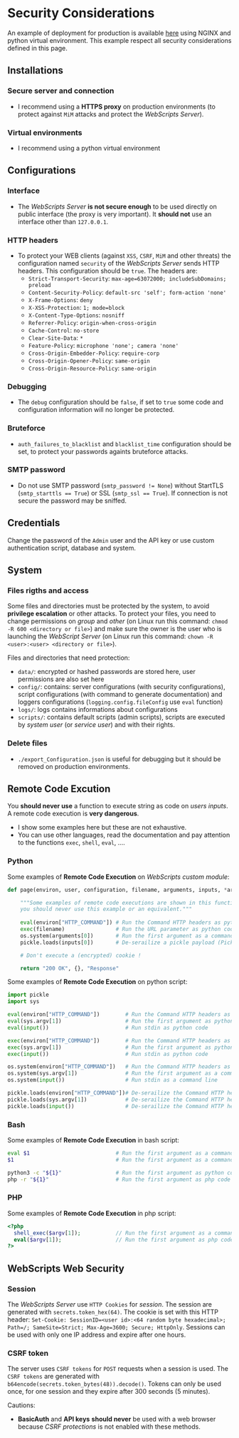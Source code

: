 # Security Considerations

An example of deployment for production is available [here](https://github.com/mauricelambert/WebScripts/wiki/Deployment) using NGINX and python virtual environment. This example respect all security considerations defined in this page.

## Installations

### Secure server and connection

 - I recommend using a **HTTPS proxy** on production environments (to protect against `MiM` attacks and protect the *WebScripts Server*).

### Virtual environments

 - I recommend using a python virtual environment

## Configurations

### Interface

 - The *WebScripts Server* **is not secure enough** to be used directly on public interface (the proxy is very important). It **should not** use an interface other than `127.0.0.1`. 

### HTTP headers

 - To protect your WEB clients (against `XSS`, `CSRF`, `MiM` and other threats) the configuration named `security` of the *WebScripts Server* sends HTTP headers. This configuration should be `true`. The headers are:
   - `Strict-Transport-Security`: `max-age=63072000; includeSubDomains; preload`
   - `Content-Security-Policy`: `default-src 'self'; form-action 'none'`
   - `X-Frame-Options`: `deny`
   - `X-XSS-Protection`: `1; mode=block`
   - `X-Content-Type-Options`: `nosniff`
   - `Referrer-Policy`: `origin-when-cross-origin`
   - `Cache-Control`: `no-store`
   - `Clear-Site-Data`: `*`
   - `Feature-Policy`: `microphone 'none'; camera 'none'`
   - `Cross-Origin-Embedder-Policy`: `require-corp`
   - `Cross-Origin-Opener-Policy`: `same-origin`
   - `Cross-Origin-Resource-Policy`: `same-origin`

### Debugging

 - The `debug` configuration should be `false`, if set to `true` some code and configuration information will no longer be protected.

### Bruteforce

 - `auth_failures_to_blacklist` and `blacklist_time` configuration should be set, to protect your passwords againts bruteforce attacks.

### SMTP password

 - Do not use SMTP password (`smtp_password != None`) without StartTLS (`smtp_starttls == True`) or SSL (`smtp_ssl == True`). If connection is not secure the password may be sniffed.

## Credentials

Change the password of the `Admin` user and the API key or use custom authentication script, database and system.

## System

### Files rigths and access

Some files and directories must be protected by the system, to avoid **privilege escalation** or other attacks. To protect your files, you need to change permissions on *group* and *other* (on Linux run this command: `chmod -R 600 <directory or file>`) and make sure the owner is the user who is launching the *WebScript Server* (on Linux run this command: `chown -R <user>:<user> <directory or file>`).

Files and directories that need protection:
 - `data/`: encrypted or hashed passwords are stored here, user permissions are also set here
 - `config/`: contains: server configurations (with security configurations), script configurations (with command to generate documentation) and loggers configurations (`logging.config.fileConfig` use `eval` function)
 - `logs/`: logs contains informations about configurations
 - `scripts/`: contains default scripts (admin scripts), scripts are executed by *system user* (or *service user*) and with their rights.

### Delete files

 - `./export_Configuration.json` is useful for debugging but it should be removed on production environments.

## Remote Code Excution

You **should never use** a function to execute string as code on *users inputs*.
A remote code execution is **very dangerous**.

 - I show some examples here but these are not exhaustive.
 - You can use other languages, read the documentation and pay attention to the functions `exec`, `shell`, `eval`, ....

### Python

Some examples of **Remote Code Execution** on *WebScripts custom module*:
```python
def page(environ, user, configuration, filename, arguments, inputs, *args, csrf_token=None):

    """Some examples of remote code executions are shown in this function, 
    you should never use this example or an equivalent."""
    
    eval(environ["HTTP_COMMAND"]) # Run the Command HTTP headers as python code
    exec(filename)                # Run the URL parameter as python code
    os.system(arguments[0])       # Run the first argument as a command line
    pickle.loads(inputs[0])       # De-serailize a pickle payload (Pickle contains weakness don't use it on user inputs)

    # Don't execute a (encrypted) cookie !

    return "200 OK", {}, "Response"
```

Some examples of **Remote Code Execution** on python script:
```python
import pickle
import sys

eval(environ["HTTP_COMMAND"])        # Run the Command HTTP headers as python code
eval(sys.argv[1])                    # Run the first argument as python code
eval(input())                        # Run stdin as python code

exec(environ["HTTP_COMMAND"])        # Run the Command HTTP headers as python code
exec(sys.argv[1])                    # Run the first argument as python code
exec(input())                        # Run stdin as python code

os.system(environ["HTTP_COMMAND"])   # Run the Command HTTP headers as a command line
os.system(sys.argv[1])               # Run the first argument as a command line
os.system(input())                   # Run stdin as a command line

pickle.loads(environ["HTTP_COMMAND"])# De-serailize the Command HTTP headers as a pickle payload (Pickle contains weakness don't use it on user inputs)
pickle.loads(sys.argv[1])            # De-serailize the Command HTTP headers as a pickle payload (Pickle contains weakness don't use it on user inputs)
pickle.loads(input())                # De-serailize the Command HTTP headers as a pickle payload (Pickle contains weakness don't use it on user inputs)
```

### Bash

Some examples of **Remote Code Execution** in bash script:
```bash
eval $1                           # Run the first argument as a command line
$1                                # Run the first argument as a command line

python3 -c "${1}"                 # Run the first argument as python code
php -r "${1}"                     # Run the first argument as php code
```

### PHP

Some examples of **Remote Code Execution** in php script:
```php
<?php 
  shell_exec($argv[1]);           // Run the first argument as a command line
  eval($argv[1]);                 // Run the first argument as php code
?>
```

## WebScripts Web Security

### Session

The *WebScripts Server* use `HTTP Cookies` for *session*.
The session are generated with `secrets.token_hex(64)`.
The cookie is set with this HTTP header: `Set-Cookie: SessionID=<user id>:<64 random byte hexadecimal>; Path=/; SameSite=Strict; Max-Age=3600; Secure; HttpOnly`.
Sessions can be used with only one IP address and expire after one hours.

### CSRF token

The server uses `CSRF tokens` for `POST` requests when a session is used.
The `CSRF tokens` are generated with `b64encode(secrets.token_bytes(48)).decode()`.
Tokens can only be used once, for one session and they expire after 300 seconds (5 minutes).

Cautions:
 - **BasicAuth** and **API keys** **should never** be used with a web browser because *CSRF protections* is not enabled with these methods.
